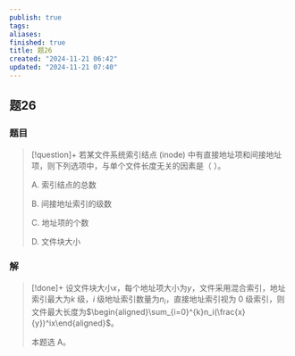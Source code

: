 ```yaml
---
publish: true
tags: 
aliases: 
finished: true
title: 题26
created: "2024-11-21 06:42"
updated: "2024-11-21 07:40"
---
```

## 题26
### 题目
> [!question]+
> 若某文件系统索引结点 (inode) 中有直接地址项和间接地址项，则下列选项中，与单个文件长度无关的因素是（ ）。
> 
> A. 索引结点的总数
> 
> B. 间接地址索引的级数
> 
> C. 地址项的个数
> 
> D. 文件块大小
### 解
> [!done]+
> 设文件块大小$x$，每个地址项大小为$y$，文件采用混合索引，地址索引最大为$k$ 级，$i$ 级地址索引数量为$n_i$，直接地址索引视为 0 级索引，则文件最大长度为$\begin{aligned}\sum_{i=0}^{k}n_i(\frac{x}{y})^ix\end{aligned}$。
> 
> 本题选 A。